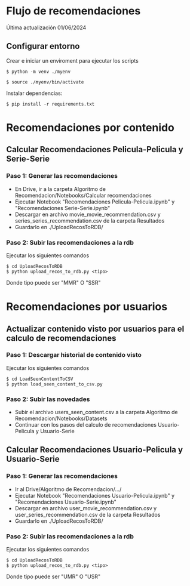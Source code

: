 # Flujo de recomendaciones

Última actualización 01/06/2024

## Configurar entorno
Crear e iniciar un enviroment para ejecutar los scripts

    $ python -m venv ./myenv

    $ source ./myenv/bin/activate

Instalar dependencias:

    $ pip install -r requirements.txt

# Recomendaciones por contenido

## Calcular Recomendaciones Pelicula-Pelicula y Serie-Serie

### Paso 1: Generar las recomendaciones 
- En Drive, ir a la carpeta Algoritmo de Recomendacion/Notebooks/Calcular recomendaciones
- Ejecutar Notebook "Recomendaciones Pelicula-Pelicula.ipynb" y "Recomendaciones Serie-Serie.ipynb"
- Descargar en archivo movie_movie_recommendation.csv y series_series_recommendation.csv de la carpeta Resultados
- Guardarlo en ./UploadRecosToRDB/

### Paso 2: Subir las recomendaciones a la rdb
Ejecutar los siguientes comandos
```
$ cd UploadRecosToRDB
$ python upload_recos_to_rdb.py <tipo>
```
Donde tipo puede ser "MMR" O "SSR"

# Recomendaciones por usuarios

## Actualizar contenido visto por usuarios para el calculo de recomendaciones

### Paso 1: Descargar historial de contenido visto
Ejecutar los siguientes comandos
```
$ cd LoadSeenContentToCSV
$ python load_seen_content_to_csv.py
```

### Paso 2: Subir las novedades
- Subir el archivo users_seen_content.csv a la carpeta Algoritmo de Recomendacion/Notebooks/Datasets
- Continuar con los pasos del calculo de recomendaciones Usuario-Pelicula y Usuario-Serie

## Calcular Recomendaciones Usuario-Pelicula y Usuario-Serie

### Paso 1: Generar las recomendaciones 
- Ir al Drive/Algoritmo de Recomendacion/.../
- Ejecutar Notebook "Recomendaciones Usuario-Pelicula.ipynb" y "Recomendaciones Usuario-Serie.ipynb"
- Descargar en archivo user_movie_recommendation.csv y user_series_recommendation.csv de la carpeta Resultados
- Guardarlo en ./UploadRecosToRDB/

### Paso 2: Subir las recomendaciones a la rdb
Ejecutar los siguientes comandos
```
$ cd UploadRecosToRDB
$ python upload_recos_to_rdb.py <tipo>
```
Donde tipo puede ser "UMR" O "USR"